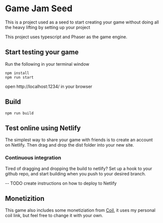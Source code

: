 # Game Jam Seed

This is a project used as a seed to start creating your game without doing all the heavy lifting by setting up your project

This project uses typescript and Phaser as the game engine.

## Start testing your game

Run the following in your terminal window

```
npm install
npm run start
```

open http://localhost:1234/ in your browser

## Build

```
npm run build
```

## Test online using Netlify

The simplest way to share your game with friends is to create an account on Netlify.
Then drag and drop the dist folder into your new site.

### Continuous integration

Tired of dragging and dropping the build to netlify?
Set up a hook to your github repo, and start building when you push to your desired branch.

-- TODO create instructions on how to deploy to Netlify

## Monetizition

This game also includes some monetiziation from [Coil](https://coil.com/about), it uses my personal coil link,
but feel free to change it with your own.
